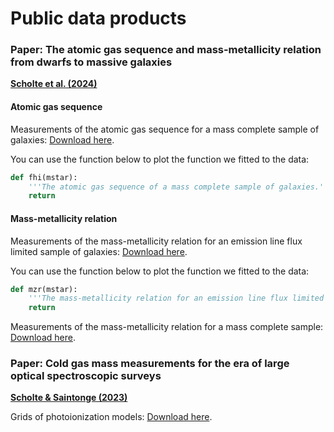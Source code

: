 # Public data products

### Paper: The atomic gas sequence and mass-metallicity relation from dwarfs to massive galaxies
**[Scholte et al. (2024)](https://ui.adsabs.harvard.edu/abs/2024arXiv240803996S/abstract)**

#### Atomic gas sequence
Measurements of the atomic gas sequence for a mass complete sample of galaxies: [Download here]().

You can use the function below to plot the function we fitted to the data:
```python
def fhi(mstar):
    '''The atomic gas sequence of a mass complete sample of galaxies.'''
    return
```
#### Mass-metallicity relation
Measurements of the mass-metallicity relation for an emission line flux limited sample of galaxies: [Download here]().

You can use the function below to plot the function we fitted to the data:
```python
def mzr(mstar):
    '''The mass-metallicity relation for an emission line flux limited sample'''
    return
```

Measurements of the mass-metallicity relation for a mass complete sample: [Download here]().

### Paper: Cold gas mass measurements for the era of large optical spectroscopic surveys
**[Scholte & Saintonge (2023)](https://ui.adsabs.harvard.edu/abs/2023MNRAS.518..353S/abstract)**

Grids of photoionization models: [Download here]().
